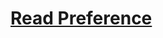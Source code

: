 # [Read Preference](https://docs.mongodb.com/v4.4/core/read-preference/#replica-set-read-preference)

